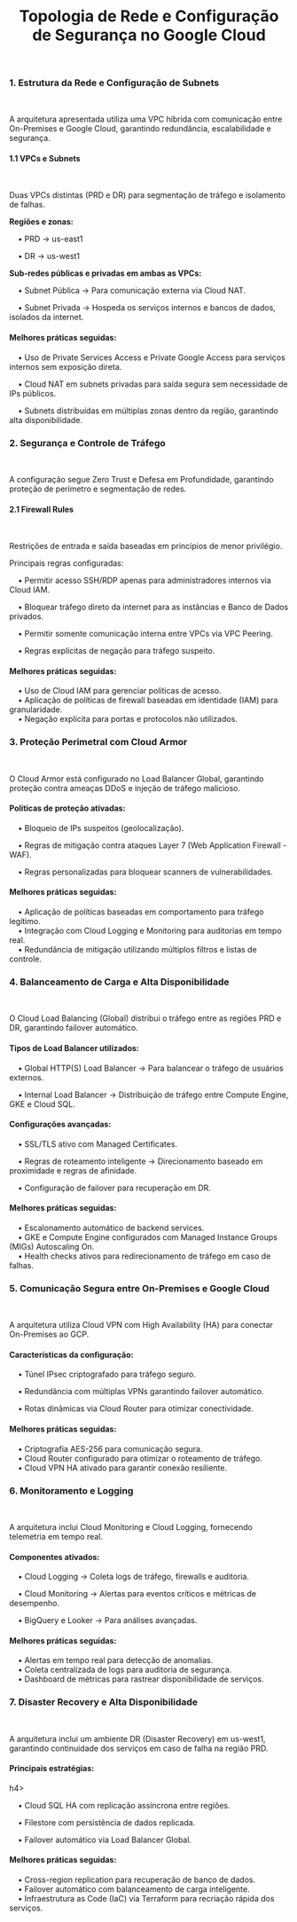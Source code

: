 <h1><center>Topologia de Rede e Configuração de Segurança no Google Cloud</center></h1></br>

<h3>1. Estrutura da Rede e Configuração de Subnets</h3></br>

A arquitetura apresentada utiliza uma VPC híbrida com comunicação entre On-Premises e Google Cloud, garantindo redundância, escalabilidade e segurança.

<h4>1.1 VPCs e Subnets</h4></br>

Duas VPCs distintas (PRD e DR) para segmentação de tráfego e isolamento de falhas.</br>

<b>Regiões e zonas:</br></b>

&nbsp; &nbsp; •	PRD → us-east1</br>

&nbsp; &nbsp; •	DR → us-west1</br>

<b>Sub-redes públicas e privadas em ambas as VPCs:</b>

&nbsp; &nbsp; •	Subnet Pública → Para comunicação externa via Cloud NAT.

&nbsp; &nbsp; •	Subnet Privada → Hospeda os serviços internos e bancos de dados, isolados da internet.

<h4>Melhores práticas seguidas:</h4>

&nbsp; &nbsp; •	Uso de Private Services Access e Private Google Access para serviços internos sem exposição direta.</br>

&nbsp; &nbsp; •	Cloud NAT em subnets privadas para saída segura sem necessidade de IPs públicos.</br>

&nbsp; &nbsp; •	Subnets distribuídas em múltiplas zonas dentro da região, garantindo alta disponibilidade.</br>

<h3>2. Segurança e Controle de Tráfego</h3></br>

A configuração segue Zero Trust e Defesa em Profundidade, garantindo proteção de perímetro e segmentação de redes.

<h4>2.1 Firewall Rules</h4></br>

Restrições de entrada e saída baseadas em princípios de menor privilégio.</br>

</h4>Principais regras configuradas:</h4>

&nbsp; &nbsp; •	Permitir acesso SSH/RDP apenas para administradores internos via Cloud IAM.</br>

&nbsp; &nbsp; •	Bloquear tráfego direto da internet para as instâncias e Banco de Dados privados.</br>

&nbsp; &nbsp; •	Permitir somente comunicação interna entre VPCs via VPC Peering.</br>

&nbsp; &nbsp; •	Regras explícitas de negação para tráfego suspeito.</br>

<h4>Melhores práticas seguidas:</h4>

&nbsp; &nbsp; •	Uso de Cloud IAM para gerenciar políticas de acesso.</br>
&nbsp; &nbsp; •	Aplicação de políticas de firewall baseadas em identidade (IAM) para granularidade.</br>
&nbsp; &nbsp; •	Negação explícita para portas e protocolos não utilizados.</br>

<h3>3. Proteção Perimetral com Cloud Armor</h3></br>

O Cloud Armor está configurado no Load Balancer Global, garantindo proteção contra ameaças DDoS e injeção de tráfego malicioso.</br>

<h4>Políticas de proteção ativadas:</h4>

&nbsp; &nbsp; • Bloqueio de IPs suspeitos (geolocalização).</br>

&nbsp; &nbsp; • Regras de mitigação contra ataques Layer 7 (Web Application Firewall - WAF).</br>

&nbsp; &nbsp; • Regras personalizadas para bloquear scanners de vulnerabilidades.</br>

<h4>Melhores práticas seguidas:</h4>

&nbsp; &nbsp; • Aplicação de políticas baseadas em comportamento para tráfego legítimo.</br>
&nbsp; &nbsp; • Integração com Cloud Logging e Monitoring para auditorias em tempo real.</br>
&nbsp; &nbsp; • Redundância de mitigação utilizando múltiplos filtros e listas de controle.</br>

<h3>4. Balanceamento de Carga e Alta Disponibilidade</h3></br>

O Cloud Load Balancing (Global) distribui o tráfego entre as regiões PRD e DR, garantindo failover automático.</br>

<h4>Tipos de Load Balancer utilizados:</h4>

&nbsp; &nbsp; • Global HTTP(S) Load Balancer → Para balancear o tráfego de usuários externos.</br>

&nbsp; &nbsp; • Internal Load Balancer → Distribuição de tráfego entre Compute Engine, GKE e Cloud SQL.</br>

<h4>Configurações avançadas:</h4>

&nbsp; &nbsp; • SSL/TLS ativo com Managed Certificates.</br>

&nbsp; &nbsp; • Regras de roteamento inteligente → Direcionamento baseado em proximidade e regras de afinidade.</br>

&nbsp; &nbsp; • Configuração de failover para recuperação em DR.</br>

<h4>Melhores práticas seguidas:</h4> 

&nbsp; &nbsp; • Escalonamento automático de backend services.</br>
&nbsp; &nbsp; • GKE e Compute Engine configurados com Managed Instance Groups (MIGs) Autoscaling On.</br>
&nbsp; &nbsp; • Health checks ativos para redirecionamento de tráfego em caso de falhas.

<h3>5. Comunicação Segura entre On-Premises e Google Cloud</h3></br>

A arquitetura utiliza Cloud VPN com High Availability (HA) para conectar On-Premises ao GCP.</br>

<h4>Características da configuração:</h4>

&nbsp; &nbsp; • Túnel IPsec criptografado para tráfego seguro.</br>

&nbsp; &nbsp; • Redundância com múltiplas VPNs garantindo failover automático.</br>

&nbsp; &nbsp; • Rotas dinâmicas via Cloud Router para otimizar conectividade.</br>

<h4>Melhores práticas seguidas:</h4>

&nbsp; &nbsp; • Criptografia AES-256 para comunicação segura.</br>
&nbsp; &nbsp; • Cloud Router configurado para otimizar o roteamento de tráfego.</br>
&nbsp; &nbsp; • Cloud VPN HA ativado para garantir conexão resiliente.</br>

<h3>6. Monitoramento e Logging</h3></br>

A arquitetura inclui Cloud Monitoring e Cloud Logging, fornecendo telemetria em tempo real.</br>

<h4>Componentes ativados:</h4>

&nbsp; &nbsp; • Cloud Logging → Coleta logs de tráfego, firewalls e auditoria.</br>

&nbsp; &nbsp; • Cloud Monitoring → Alertas para eventos críticos e métricas de desempenho.</br>

&nbsp; &nbsp; • BigQuery e Looker → Para análises avançadas.</br>

<h4>Melhores práticas seguidas:</h4>

&nbsp; &nbsp; • Alertas em tempo real para detecção de anomalias.</br>
&nbsp; &nbsp; • Coleta centralizada de logs para auditoria de segurança.</br>
&nbsp; &nbsp; • Dashboard de métricas para rastrear disponibilidade de serviços.</br>

<h3>7. Disaster Recovery e Alta Disponibilidade</h3></br>

A arquitetura inclui um ambiente DR (Disaster Recovery) em us-west1, garantindo continuidade dos serviços em caso de falha na região PRD.</br>

<h4>Principais estratégias:</h4>h4>

&nbsp; &nbsp; • Cloud SQL HA com replicação assíncrona entre regiões.</br>

&nbsp; &nbsp; • Filestore com persistência de dados replicada.</br>

&nbsp; &nbsp; • Failover automático via Load Balancer Global.</br>

<h4>Melhores práticas seguidas:</h4>

&nbsp; &nbsp; • Cross-region replication para recuperação de banco de dados.</br>
&nbsp; &nbsp; • Failover automático com balanceamento de carga inteligente.</br>
&nbsp; &nbsp; • Infraestrutura as Code (IaC) via Terraform para recriação rápida dos serviços.</br>
